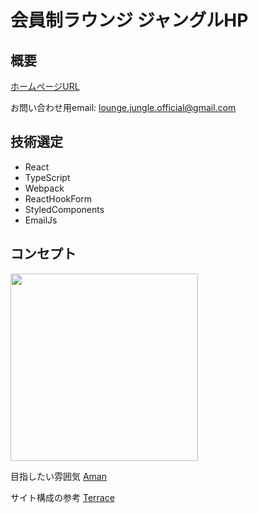# 会員制ラウンジ ジャングルHP

## 概要

[ホームページURL](https://www.loungejungle.com/)

お問い合わせ用email: lounge.jungle.official@gmail.com

## 技術選定

- React
- TypeScript
- Webpack
- ReactHookForm
- StyledComponents
- EmailJs

## コンセプト
<img src="https://user-images.githubusercontent.com/62320673/168179594-e503fdae-33c3-4f22-9be9-7d5db511bc97.jpg" width="300px">

目指したい雰囲気
[Aman](https://www.aman.com/ja-jp/hotels/aman-tokyo?utm_content=20220315-Spring+ads-RSA&gclid=EAIaIQobChMI462V1vCz9wIVEARgCh2I0g3vEAAYASAAEgJDDvD_BwE&gclsrc=aw.ds)

サイト構成の参考
[Terrace](https://terrace-h.co.jp/)

